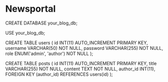 # Newsportal
CREATE DATABASE your_blog_db;

USE your_blog_db;

CREATE TABLE users (
    id INT(11) AUTO_INCREMENT PRIMARY KEY,
    username VARCHAR(50) NOT NULL,
    password VARCHAR(255) NOT NULL,
    role ENUM('admin', 'author') NOT NULL
);

CREATE TABLE posts (
    id INT(11) AUTO_INCREMENT PRIMARY KEY,
    title VARCHAR(255) NOT NULL,
    content TEXT NOT NULL,
    author_id INT(11),
    FOREIGN KEY (author_id) REFERENCES users(id)
);

